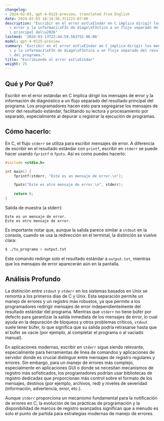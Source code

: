 ```yaml
---
changelog:
- 2024-02-03, gpt-4-0125-preview, translated from English
date: 2024-02-03 18:14:56.311221-07:00
description: "Escribir en el error est\xE1ndar en C implica dirigir los mensajes de\
  \ error y la informaci\xF3n de diagn\xF3stico a un flujo separado del resultado\
  \ principal del\u2026"
lastmod: '2024-03-13T22:44:59.563752-06:00'
model: gpt-4-0125-preview
summary: "Escribir en el error est\xE1ndar en C implica dirigir los mensajes de error\
  \ y la informaci\xF3n de diagn\xF3stico a un flujo separado del resultado principal\
  \ del programa."
title: "Escribiendo al error est\xE1ndar"
weight: 25
---
```


## Qué y Por Qué?

Escribir en el error estándar en C implica dirigir los mensajes de error y la información de diagnóstico a un flujo separado del resultado principal del programa. Los programadores hacen esto para segregarse los mensajes de error del resultado estándar, facilitando su lectura y procesamiento por separado, especialmente al depurar o registrar la ejecución de programas.

## Cómo hacerlo:

En C, el flujo `stderr` se utiliza para escribir mensajes de error. A diferencia de escribir en el resultado estándar con `printf`, escribir en `stderr` se puede hacer usando `fprintf` o `fputs`. Así es como puedes hacerlo:

```c
#include <stdio.h>

int main() {
    fprintf(stderr, "Este es un mensaje de error.\n");

    fputs("Este es otro mensaje de error.\n", stderr);
    
    return 0;
}
```

Salida de muestra (a stderr):
```
Este es un mensaje de error.
Este es otro mensaje de error.
```

Es importante notar que, aunque la salida parece similar a `stdout` en la consola, cuando se usa la redirección en el terminal, la distinción se vuelve clara:

```sh
$ ./tu_programa > output.txt
```

Este comando redirige solo el resultado estándar a `output.txt`, mientras que los mensajes de error aparecerán aún en la pantalla.

## Análisis Profundo

La distinción entre `stdout` y `stderr` en los sistemas basados en Unix se remonta a los primeros días de C y Unix. Esta separación permite un manejo de errores y un registro más robustos, ya que permite a los programadores redirigir mensajes de error independientemente del resultado estándar del programa. Mientras que `stderr` no tiene búfer por defecto para garantizar la salida inmediata de los mensajes de error, lo cual ayuda en la depuración de bloqueos y otros problemas críticos, `stdout` suele tener búfer, lo que significa que su salida podría retrasarse hasta que el búfer se vacíe (por ejemplo, al completar el programa o al vaciado manual).

En aplicaciones modernas, escribir en `stderr` sigue siendo relevante, especialmente para herramientas de línea de comandos y aplicaciones de servidor donde es crucial distinguir entre mensajes de registro regulares y errores. Sin embargo, para un manejo de errores más complejo, especialmente en aplicaciones GUI o donde se necesitan mecanismos de registro más sofisticados, los programadores podrían usar bibliotecas de registro dedicadas que proporcionan más control sobre el formato de los mensajes, destinos (por ejemplo, archivos, red) y niveles de severidad (información, advertencia, error, etc.).

Aunque `stderr` proporciona un mecanismo fundamental para la notificación de errores en C, la evolución de las prácticas de programación y la disponibilidad de marcos de registro avanzados significan que a menudo es solo el punto de partida para estrategias modernas de manejo de errores.
